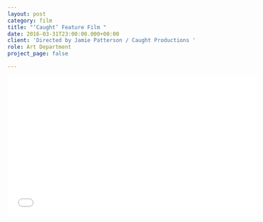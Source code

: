 ```yaml
---
layout: post
category: film
title: "‘Caught’ Feature Film "
date: 2016-03-31T23:00:00.000+00:00
client: 'Directed by Jamie Patterson / Caught Productions '
role: Art Department
project_page: false

---
```

<iframe width="560" height="315" src="[https://www.youtube.com/embed/Ba4M-Q9Ijbw](https://www.youtube.com/embed/Ba4M-Q9Ijbw "https://www.youtube.com/embed/Ba4M-Q9Ijbw")" frameborder="0" allow="accelerometer; autoplay; encrypted-media; gyroscope; picture-in-picture" allowfullscreen></iframe>